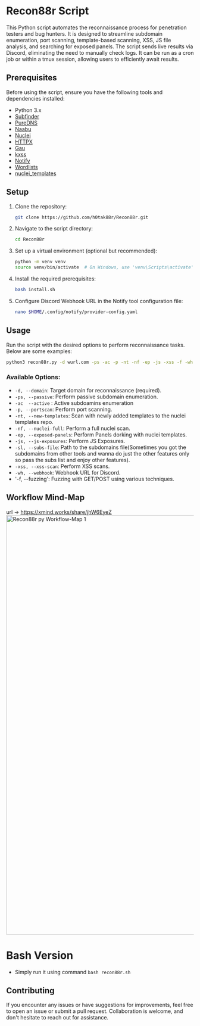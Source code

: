 # Recon88r Script

This Python script automates the reconnaissance process for penetration testers and bug hunters. It is designed to streamline subdomain enumeration, port scanning, template-based scanning, XSS, JS file analysis, and searching for exposed panels. The script sends live results via Discord, eliminating the need to manually check logs. It can be run as a cron job or within a tmux session, allowing users to efficiently await results.

## Prerequisites

Before using the script, ensure you have the following tools and dependencies installed:

- Python 3.x
- [Subfinder](https://github.com/projectdiscovery/subfinder)
- [PureDNS](https://github.com/d3mondev/puredns)
- [Naabu](https://github.com/projectdiscovery/naabu)
- [Nuclei](https://github.com/projectdiscovery/nuclei)
- [HTTPX](https://github.com/projectdiscovery/httpx)
- [Gau](https://github.com/lc/gau)
- [kxss](https://github.com/tomnomnom/hacks/tree/main/kxss)
- [Notify](https://github.com/projectdiscovery/notify) 
- [Wordlists](https://github.com/h0tak88r/Wordlists)
- [nuclei_templates](https://github.com/h0tak88r/nuclei_templates)

## Setup

1. Clone the repository:

   ```bash
   git clone https://github.com/h0tak88r/Recon88r.git
   ```

2. Navigate to the script directory:

   ```bash
   cd Recon88r
   ```

3. Set up a virtual environment (optional but recommended):

   ```bash
   python -m venv venv
   source venv/bin/activate  # On Windows, use 'venv\Scripts\activate'
   ```

4. Install the required prerequisites:

   ```bash
   bash install.sh
   ```
5. Configure Discord Webhook URL in the Notify tool configuration file:

   ```bash
   nano $HOME/.config/notify/provider-config.yaml
   ```
## Usage

Run the script with the desired options to perform reconnaissance tasks. Below are some examples:

```bash
python3 recon88r.py -d wurl.com -ps -ac -p -nt -nf -ep -js -xss -f -wh your_discord_webhook_url
```

### Available Options:

- `-d, --domain`: Target domain for reconnaissance (required).
- `-ps, --passive`: Perform passive subdomain enumeration.
- `-ac  --active` : Active subdoamins enumeration
- `-p, --portscan`: Perform port scanning.
- `-nt, --new-templates`: Scan with newly added templates to the nuclei templates repo.
- `-nf, --nuclei-full`: Perform a full nuclei scan.
- `-ep, --exposed-panels`: Perform Panels dorking with nuclei templates.
- `-js, --js-exposures`: Perform JS Exposures.
- `-sl, --subs-file`: Path to the subdomains file(Sometimes you got the subdomains from other tools and wanna do just the other features only so pass the subs list and enjoy other features).
- `-xss, --xss-scan`: Perform XSS scans.
- `-wh, --webhook`: Webhook URL for Discord.
- '-f, --fuzzing': Fuzzing with GET/POST using various techniques.


## Workflow Mind-Map
url -> https://xmind.works/share/jhW6EyeZ
<img width="1127" alt="Recon88r py Workflow-Map 1" src="https://github.com/h0tak88r/Recon88r/assets/108616378/25208a1b-b459-4407-a90e-996d5e4e0828">


# Bash Version
- Simply run it using command `bash recon88r.sh`

## Contributing

If you encounter any issues or have suggestions for improvements, feel free to open an issue or submit a pull request. Collaboration is welcome, and don't hesitate to reach out for assistance.
